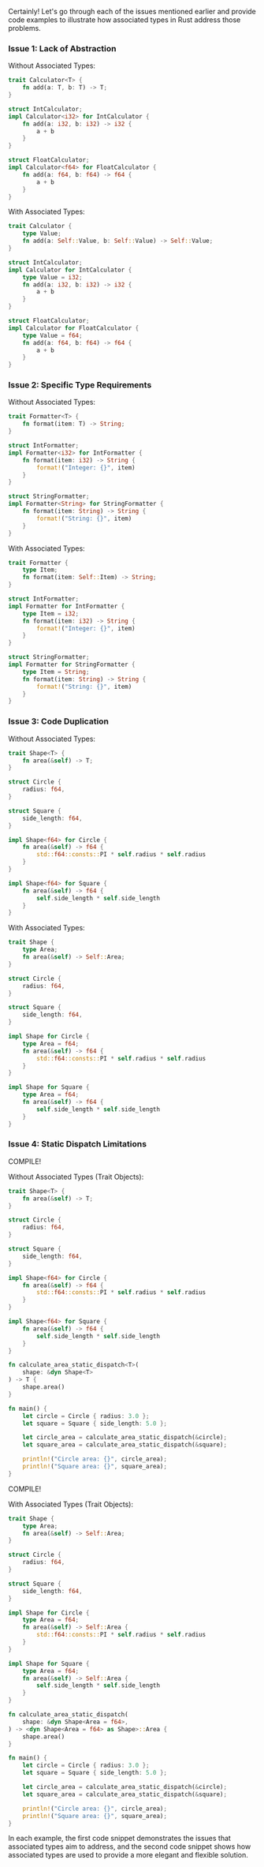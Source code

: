 Certainly! Let's go through each of the issues mentioned earlier and provide code examples to illustrate how associated types in Rust address those problems.

### Issue 1: Lack of Abstraction

Without Associated Types:
```rust
trait Calculator<T> {
    fn add(a: T, b: T) -> T;
}

struct IntCalculator;
impl Calculator<i32> for IntCalculator {
    fn add(a: i32, b: i32) -> i32 {
        a + b
    }
}

struct FloatCalculator;
impl Calculator<f64> for FloatCalculator {
    fn add(a: f64, b: f64) -> f64 {
        a + b
    }
}
```

With Associated Types:
```rust
trait Calculator {
    type Value;
    fn add(a: Self::Value, b: Self::Value) -> Self::Value;
}

struct IntCalculator;
impl Calculator for IntCalculator {
    type Value = i32;
    fn add(a: i32, b: i32) -> i32 {
        a + b
    }
}

struct FloatCalculator;
impl Calculator for FloatCalculator {
    type Value = f64;
    fn add(a: f64, b: f64) -> f64 {
        a + b
    }
}
```

### Issue 2: Specific Type Requirements

Without Associated Types:
```rust
trait Formatter<T> {
    fn format(item: T) -> String;
}

struct IntFormatter;
impl Formatter<i32> for IntFormatter {
    fn format(item: i32) -> String {
        format!("Integer: {}", item)
    }
}

struct StringFormatter;
impl Formatter<String> for StringFormatter {
    fn format(item: String) -> String {
        format!("String: {}", item)
    }
}
```

With Associated Types:
```rust
trait Formatter {
    type Item;
    fn format(item: Self::Item) -> String;
}

struct IntFormatter;
impl Formatter for IntFormatter {
    type Item = i32;
    fn format(item: i32) -> String {
        format!("Integer: {}", item)
    }
}

struct StringFormatter;
impl Formatter for StringFormatter {
    type Item = String;
    fn format(item: String) -> String {
        format!("String: {}", item)
    }
}
```

### Issue 3: Code Duplication

Without Associated Types:
```rust
trait Shape<T> {
    fn area(&self) -> T;
}

struct Circle {
    radius: f64,
}

struct Square {
    side_length: f64,
}

impl Shape<f64> for Circle {
    fn area(&self) -> f64 {
        std::f64::consts::PI * self.radius * self.radius
    }
}

impl Shape<f64> for Square {
    fn area(&self) -> f64 {
        self.side_length * self.side_length
    }
}
```

With Associated Types:
```rust
trait Shape {
    type Area;
    fn area(&self) -> Self::Area;
}

struct Circle {
    radius: f64,
}

struct Square {
    side_length: f64,
}

impl Shape for Circle {
    type Area = f64;
    fn area(&self) -> f64 {
        std::f64::consts::PI * self.radius * self.radius
    }
}

impl Shape for Square {
    type Area = f64;
    fn area(&self) -> f64 {
        self.side_length * self.side_length
    }
}
```

### Issue 4: Static Dispatch Limitations

COMPILE!

Without Associated Types (Trait Objects):
```rust
trait Shape<T> {
    fn area(&self) -> T;
}

struct Circle {
    radius: f64,
}

struct Square {
    side_length: f64,
}

impl Shape<f64> for Circle {
    fn area(&self) -> f64 {
        std::f64::consts::PI * self.radius * self.radius
    }
}

impl Shape<f64> for Square {
    fn area(&self) -> f64 {
        self.side_length * self.side_length
    }
}

fn calculate_area_static_dispatch<T>(
    shape: &dyn Shape<T>
) -> T {
    shape.area()
}

fn main() {
    let circle = Circle { radius: 3.0 };
    let square = Square { side_length: 5.0 };

    let circle_area = calculate_area_static_dispatch(&circle);
    let square_area = calculate_area_static_dispatch(&square);

    println!("Circle area: {}", circle_area);
    println!("Square area: {}", square_area);
}
```

COMPILE!

With Associated Types (Trait Objects):
```rust
trait Shape {
    type Area;
    fn area(&self) -> Self::Area;
}

struct Circle {
    radius: f64,
}

struct Square {
    side_length: f64,
}

impl Shape for Circle {
    type Area = f64;
    fn area(&self) -> Self::Area {
        std::f64::consts::PI * self.radius * self.radius
    }
}

impl Shape for Square {
    type Area = f64;
    fn area(&self) -> Self::Area {
        self.side_length * self.side_length
    }
}

fn calculate_area_static_dispatch(
    shape: &dyn Shape<Area = f64>,
) -> <dyn Shape<Area = f64> as Shape>::Area {
    shape.area()
}

fn main() {
    let circle = Circle { radius: 3.0 };
    let square = Square { side_length: 5.0 };

    let circle_area = calculate_area_static_dispatch(&circle);
    let square_area = calculate_area_static_dispatch(&square);

    println!("Circle area: {}", circle_area);
    println!("Square area: {}", square_area);
}

```

In each example, the first code snippet demonstrates the issues that associated types aim to address, and the second code snippet shows how associated types are used to provide a more elegant and flexible solution.